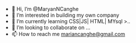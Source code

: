 - 👋 Hi, I’m @MaryanNCanghe
- 👀 I’m interested in building my own company
- 🌱 I’m currently learning CSS|JS| HTML| MYsql >..
- 💞️ I’m looking to collaborate on ...
- 📫 How to reach me mariancanghe@gmail.com

<!---
MaryanNCanghe/MaryanNCanghe is a ✨ special ✨ repository because its `README.md` (this file) appears on your GitHub profile.
You can click the Preview link to take a look at your changes.
--->
